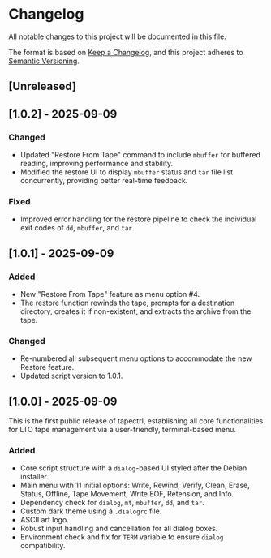 # Changelog

All notable changes to this project will be documented in this file.

The format is based on [Keep a Changelog](https://keepachangelog.com/en/1.0.0/),
and this project adheres to [Semantic Versioning](https://semver.org/spec/v2.0.0.html).

## [Unreleased]

## [1.0.2] - 2025-09-09

### Changed
- Updated "Restore From Tape" command to include `mbuffer` for buffered reading, improving performance and stability.
- Modified the restore UI to display `mbuffer` status and `tar` file list concurrently, providing better real-time feedback.

### Fixed
- Improved error handling for the restore pipeline to check the individual exit codes of `dd`, `mbuffer`, and `tar`.

## [1.0.1] - 2025-09-09

### Added
- New "Restore From Tape" feature as menu option #4.
- The restore function rewinds the tape, prompts for a destination directory, creates it if non-existent, and extracts the archive from the tape.

### Changed
- Re-numbered all subsequent menu options to accommodate the new Restore feature.
- Updated script version to 1.0.1.

## [1.0.0] - 2025-09-09

This is the first public release of tapectrl, establishing all core functionalities for LTO tape management via a user-friendly, terminal-based menu.

### Added
- Core script structure with a `dialog`-based UI styled after the Debian installer.
- Main menu with 11 initial options: Write, Rewind, Verify, Clean, Erase, Status, Offline, Tape Movement, Write EOF, Retension, and Info.
- Dependency check for `dialog`, `mt`, `mbuffer`, `dd`, and `tar`.
- Custom dark theme using a `.dialogrc` file.
- ASCII art logo.
- Robust input handling and cancellation for all dialog boxes.
- Environment check and fix for `TERM` variable to ensure `dialog` compatibility.
